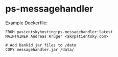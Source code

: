 # ps-messagehandler

Example Dockerfile:

```
FROM pasientskyhosting:ps-messagehandler:latest
MAINTAINER Andreas Krüger <ak@patientsky.com>

# Add bankid jar files to /data
COPY messagehandler.jar /data/
```


